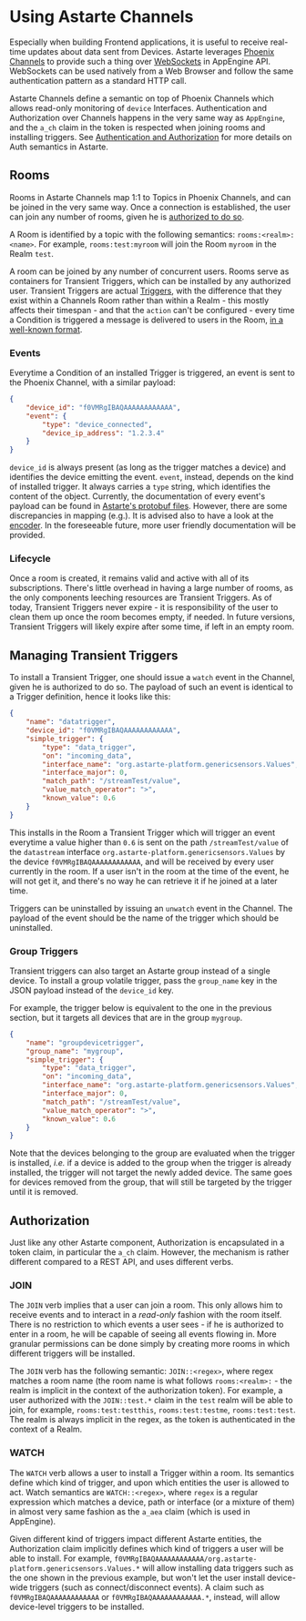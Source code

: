 # Using Astarte Channels

Especially when building Frontend applications, it is useful to receive real-time updates about data
sent from Devices. Astarte leverages [Phoenix Channels](https://hexdocs.pm/phoenix/channels.html) to
provide such a thing over [WebSockets](https://en.wikipedia.org/wiki/WebSocket) in AppEngine API.
WebSockets can be used natively from a Web Browser and follow the same authentication pattern as a
standard HTTP call.

Astarte Channels define a semantic on top of Phoenix Channels which allows read-only monitoring of
`device` Interfaces. Authentication and Authorization over Channels happens in the very same way as
`AppEngine`, and the `a_ch` claim in the token is respected when joining rooms and installing
triggers. See [Authentication and Authorization](070-auth.html) for more details on Auth semantics
in Astarte.

## Rooms

Rooms in Astarte Channels map 1:1 to Topics in Phoenix Channels, and can be joined in the very same
way. Once a connection is established, the user can join any number of rooms, given he is
[authorized to do so](#authorization).

A Room is identified by a topic with the following semantics: `rooms:<realm>:<name>`. For example,
`rooms:test:myroom` will join the Room `myroom` in the Realm `test`.

A room can be joined by any number of concurrent users. Rooms serve as containers for Transient
Triggers, which can be installed by any authorized user. Transient Triggers are actual
[Triggers](060-triggers.md), with the difference that they exist within a Channels Room rather than
within a Realm - this mostly affects their timespan - and that the `action` can't be configured -
every time a Condition is triggered a message is delivered to users in the Room, [in a well-known
format](https://github.com/astarte-platform/astarte_core/blob/v0.11.3/lib/astarte_core/triggers/simple_events/encoder.ex).

### Events

Everytime a Condition of an installed Trigger is triggered, an event is sent to the Phoenix Channel,
with a similar payload:

```json
{
    "device_id": "f0VMRgIBAQAAAAAAAAAAAA",
    "event": {
        "type": "device_connected",
        "device_ip_address": "1.2.3.4"
    }
}
```

`device_id` is always present (as long as the trigger matches a device) and identifies the device
emitting the event. `event`, instead, depends on the kind of installed trigger. It always carries a
`type` string, which identifies the content of the object. Currently, the documentation of every
event's payload can be found in [Astarte's protobuf
files](https://github.com/astarte-platform/astarte_core/tree/v0.11.3/lib/astarte_core/triggers/simple_events).
However, there are some discrepancies in mapping (e.g.). It is advised also to have a look at the
[encoder](https://github.com/astarte-platform/astarte_core/blob/v0.11.3/lib/astarte_core/triggers/simple_events/encoder.ex).
In the foreseeable future, more user friendly documentation will be provided.

### Lifecycle

Once a room is created, it remains valid and active with all of its subscriptions. There's little
overhead in having a large number of rooms, as the only components leeching resources are Transient
Triggers. As of today, Transient Triggers never expire - it is responsibility of the user to clean
them up once the room becomes empty, if needed. In future versions, Transient Triggers will likely
expire after some time, if left in an empty room.

## Managing Transient Triggers

To install a Transient Trigger, one should issue a `watch` event in the Channel, given he is
authorized to do so. The payload of such an event is identical to a Trigger definition, hence it
looks like this:

```json
{
    "name": "datatrigger",
    "device_id": "f0VMRgIBAQAAAAAAAAAAAA",
    "simple_trigger": {
        "type": "data_trigger",
        "on": "incoming_data",
        "interface_name": "org.astarte-platform.genericsensors.Values",
        "interface_major": 0,
        "match_path": "/streamTest/value",
        "value_match_operator": ">",
        "known_value": 0.6
    }
}
```

This installs in the Room a Transient Trigger which will trigger an event everytime a value higher
than `0.6` is sent on the path `/streamTest/value` of the `datastream` interface
`org.astarte-platform.genericsensors.Values` by the device `f0VMRgIBAQAAAAAAAAAAAA`, and will be
received by every user currently in the room. If a user isn't in the room at the time of the event,
he will not get it, and there's no way he can retrieve it if he joined at a later time.

Triggers can be uninstalled by issuing an `unwatch` event in the Channel. The payload of the event
should be the name of the trigger which should be uninstalled.

### Group Triggers

Transient triggers can also target an Astarte group instead of a single device. To install a group
volatile trigger, pass the `group_name` key in the JSON payload instead of the `device_id` key.

For example, the trigger below is equivalent to the one in the previous section, but it targets all
devices that are in the group `mygroup`.

```json
{
    "name": "groupdevicetrigger",
    "group_name": "mygroup",
    "simple_trigger": {
        "type": "data_trigger",
        "on": "incoming_data",
        "interface_name": "org.astarte-platform.genericsensors.Values",
        "interface_major": 0,
        "match_path": "/streamTest/value",
        "value_match_operator": ">",
        "known_value": 0.6
    }
}
```

Note that the devices belonging to the group are evaluated when the trigger is installed, _i.e._ if
a device is added to the group when the trigger is already installed, the trigger will not target
the newly added device. The same goes for devices removed from the group, that will still be
targeted by the trigger until it is removed.

## Authorization

Just like any other Astarte component, Authorization is encapsulated in a token claim, in particular
the `a_ch` claim. However, the mechanism is rather different compared to a REST API, and uses
different verbs.

### JOIN

The `JOIN` verb implies that a user can join a room. This only allows him to receive events and to
interact in a *read-only* fashion with the room itself. There is no restriction to which events a
user sees - if he is authorized to enter in a room, he will be capable of seeing all events flowing
in. More granular permissions can be done simply by creating more rooms in which different triggers
will be installed.

The `JOIN` verb has the following semantic: `JOIN::<regex>`, where regex matches a room name (the
room name is what follows `rooms:<realm>:` - the realm is implicit in the context of the
authorization token). For example, a user authorized with the `JOIN::test.*` claim in the `test`
realm will be able to join, for example, `rooms:test:testthis`, `rooms:test:testme`,
`rooms:test:test`. The realm is always implicit in the regex, as the token is authenticated in the
context of a Realm.

### WATCH

The `WATCH` verb allows a user to install a Trigger within a room. Its semantics define which kind
of trigger, and upon which entities the user is allowed to act. Watch semantics are
`WATCH::<regex>`, where `regex` is a regular expression which matches a device, path or interface
(or a mixture of them) in almost very same fashion as the `a_aea` claim (which is used in
AppEngine).

Given different kind of triggers impact different Astarte entities, the Authorization claim
implicitly defines which kind of triggers a user will be able to install. For example,
`f0VMRgIBAQAAAAAAAAAAAA/org.astarte-platform.genericsensors.Values.*` will allow installing data
triggers such as the one shown in the previous example, but won't let the user install device-wide
triggers (such as connect/disconnect events). A claim such as `f0VMRgIBAQAAAAAAAAAAAA` or
`f0VMRgIBAQAAAAAAAAAAAA.*`, instead, will allow device-level triggers to be installed.
